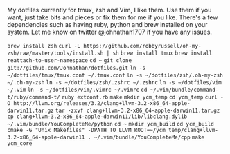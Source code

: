 My dotfiles currently for tmux, zsh and Vim, I like them. Use them if you want, just take bits and pieces or fix them for me if you like.
There's a few dependencies such as having ruby, python and brew installed on your system. Let me know on twitter @johnathan1707 if you have any issues.

`brew install zsh`
`curl -L https://github.com/robbyrussell/oh-my-zsh/raw/master/tools/install.sh | sh`
`brew install tmux`
`brew install reattach-to-user-namespace`
`cd ~`
`git clone git://github.com/Johnathan/dotfiles.git`
`ln -s ~/dotfiles/tmux/tmux.conf ~/.tmux.conf`
`ln -s ~/dotfiles/zsh/.oh-my-zsh ~/.oh-my-zsh`
`ln -s ~/dotfiles/zsh/.zshrc ~/.zshrc`
`ln -s ~/dotfiles/vim ~/.vim`
`ln -s ~/dotfiles/vim/.vimrc ~/.vimrc`
`cd ~/.vim/bundle/command-t/ruby/command-t/`
`ruby extconf.rb`
`make`
`mkdir ycm_temp`
`cd ycm_temp`
`curl -O http://llvm.org/releases/3.2/clang+llvm-3.2-x86_64-apple-darwin11.tar.gz`
`tar -zxvf clang+llvm-3.2-x86_64-apple-darwin11.tar.gz`
`cp clang+llvm-3.2-x86_64-apple-darwin11/lib/libclang.dylib ~/.vim/bundle/YouCompleteMe/python`
`cd ~`
`mkdir ycm_build`
`cd ycm_build`
`cmake -G "Unix Makefiles" -DPATH_TO_LLVM_ROOT=~/ycm_temp/clang+llvm-3.2-x86_64-apple-darwin11 . ~/.vim/bundle/YouCompleteMe/cpp`
`make ycm_core`
